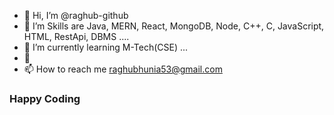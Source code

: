 - 👋 Hi, I’m @raghub-github
- 👀 I’m Skills are Java, MERN, React, MongoDB, Node, C++, C, JavaScript, HTML, RestApi, DBMS ....
- 🌱 I’m currently learning M-Tech(CSE) ...
- 💞
- 📫 How to reach me raghubhunia53@gmail.com
### Happy Coding
<!---
raghub-github/raghub-github is a ✨ special ✨ repository because its `README.md` (this file) appears on your GitHub profile.
You can click the Preview link to take a look at your changes.
--->

